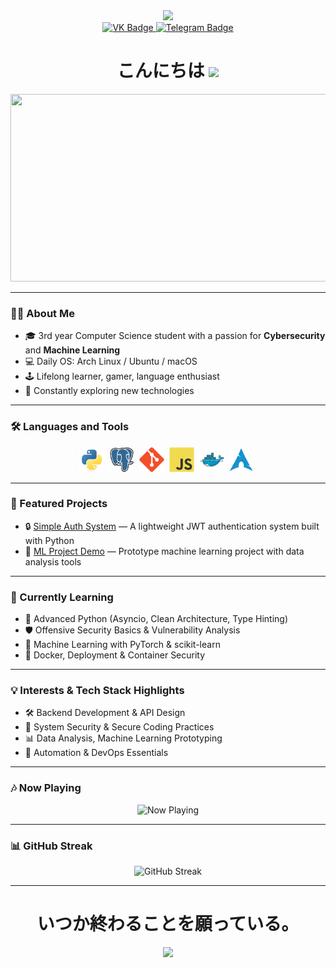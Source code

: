 <div id="header" align="center">
  <img src="https://i.pinimg.com/originals/05/24/e5/0524e549a4c26b0baa20d102cb2e1aa4.gif" width="239">
  
  <div id="badges">
    <a href="https://vk.com/anthony_winchester">
      <img src="https://img.shields.io/badge/VKontakte-gray?logo=vk&logoColor=white&style=for-the-badge" alt="VK Badge"/>
    </a>
    <a href="https://telegram.me/anthony_winchester">
      <img src="https://img.shields.io/badge/Telegram-grey?logo=telegram&logoColor=white&style=for-the-badge" alt="Telegram Badge"/>
    </a>
  </div>

  <h1>こんにちは <img src="https://media.giphy.com/media/hvRJCLFzcasrR4ia7z/giphy.gif" width="30px"/></h1>
</div>

<div align="center">
  <img src="https://i.pinimg.com/originals/e2/76/c3/e276c3e600c1f4ac9da417d7a2beaf65.gif" width="600" height="300"/>
</div>

---

### 👨‍💻 About Me

- 🎓 3rd year Computer Science student with a passion for **Cybersecurity** and **Machine Learning**  
- 💻 Daily OS: Arch Linux / Ubuntu / macOS  
- 🕹️ Lifelong learner, gamer, language enthusiast  
- 🧩 Constantly exploring new technologies  

---

### 🛠️ Languages and Tools

<div align="center">
  <img src="https://github.com/devicons/devicon/blob/master/icons/python/python-original.svg" title="Python" width="40" height="40"/>&nbsp;
  <img src="https://github.com/devicons/devicon/blob/master/icons/postgresql/postgresql-original.svg" title="PostgreSQL" width="40" height="40"/>&nbsp;
  <img src="https://github.com/devicons/devicon/blob/master/icons/git/git-original.svg" title="Git" width="40" height="40"/>&nbsp;
  <img src="https://github.com/devicons/devicon/blob/master/icons/javascript/javascript-original.svg" title="JavaScript" width="40" height="40"/>&nbsp;
  <img src="https://github.com/devicons/devicon/blob/master/icons/docker/docker-original.svg" title="Docker" width="40" height="40"/>&nbsp;
  <img src="https://github.com/devicons/devicon/blob/master/icons/archlinux/archlinux-original.svg" title="Arch Linux" width="40" height="40"/>&nbsp;
</div>

---

### 📌 Featured Projects

- 🔒 [Simple Auth System](https://github.com/FelixWinchester/SimpleAuth) — A lightweight JWT authentication system built with Python  
- 🤖 [ML Project Demo](https://github.com/FelixWinchester/MLProjectDemo) — Prototype machine learning project with data analysis tools  

---

### 📖 Currently Learning

- 🐍 Advanced Python (Asyncio, Clean Architecture, Type Hinting)  
- 🛡️ Offensive Security Basics & Vulnerability Analysis  
- 🤖 Machine Learning with PyTorch & scikit-learn  
- 🐳 Docker, Deployment & Container Security  

---

### 💡 Interests & Tech Stack Highlights

- 🛠️ Backend Development & API Design  
- 🔐 System Security & Secure Coding Practices  
- 📊 Data Analysis, Machine Learning Prototyping  
- 🧩 Automation & DevOps Essentials  

---

### 🎶 Now Playing  

<div align="center">
  <img src="https://spotify-now-playing-readme.vercel.app/api/spotify?track=IVOXYGEN%20-%20LUXOR&cover_image=true&theme=black&background_color=000000&border_color=ffffff" alt="Now Playing" width="450"/>
</div>


---

### 📊 GitHub Streak

<div align="center">
  <img src="https://github-readme-streak-stats.herokuapp.com/?user=FelixWinchester&theme=tokyonight" alt="GitHub Streak"/>
</div>

---

<div align="center">
  <h1>いつか終わることを願っている。</h1>  
  <img src="https://i.pinimg.com/originals/1b/83/3c/1b833c993c0f583e0b2bc3de2231fa24.gif" width="500">
</div>
